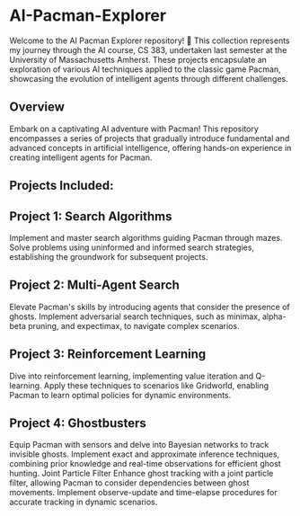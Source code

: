 # AI-Pacman-Explorer
Welcome to the AI Pacman Explorer repository! 🚀 This collection represents my journey through the AI course, CS 383, undertaken last semester at the University of Massachusetts Amherst. These projects encapsulate an exploration of various AI techniques applied to the classic game Pacman, showcasing the evolution of intelligent agents through different challenges.

## Overview
Embark on a captivating AI adventure with Pacman! This repository encompasses a series of projects that gradually introduce fundamental and advanced concepts in artificial intelligence, offering hands-on experience in creating intelligent agents for Pacman.

## Projects Included:

## Project 1: Search Algorithms
Implement and master search algorithms guiding Pacman through mazes. Solve problems using uninformed and informed search strategies, establishing the groundwork for subsequent projects.

## Project 2: Multi-Agent Search
Elevate Pacman's skills by introducing agents that consider the presence of ghosts. Implement adversarial search techniques, such as minimax, alpha-beta pruning, and expectimax, to navigate complex scenarios.

## Project 3: Reinforcement Learning
Dive into reinforcement learning, implementing value iteration and Q-learning. Apply these techniques to scenarios like Gridworld, enabling Pacman to learn optimal policies for dynamic environments.

## Project 4: Ghostbusters
Equip Pacman with sensors and delve into Bayesian networks to track invisible ghosts. Implement exact and approximate inference techniques, combining prior knowledge and real-time observations for efficient ghost hunting. Joint Particle Filter Enhance ghost tracking with a joint particle filter, allowing Pacman to consider dependencies between ghost movements. Implement observe-update and time-elapse procedures for accurate tracking in dynamic scenarios.
